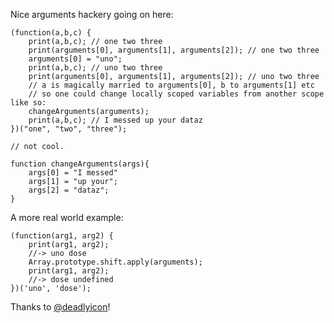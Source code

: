 Nice arguments hackery going on here:


```
(function(a,b,c) {
    print(a,b,c); // one two three
    print(arguments[0], arguments[1], arguments[2]); // one two three
    arguments[0] = "uno";
    print(a,b,c); // uno two three
    print(arguments[0], arguments[1], arguments[2]); // uno two three
    // a is magically married to arguments[0], b to arguments[1] etc
    // so one could change locally scoped variables from another scope like so:
    changeArguments(arguments);
    print(a,b,c); // I messed up your dataz
})("one", "two", "three");

// not cool.

function changeArguments(args){
    args[0] = "I messed"
    args[1] = "up your";
    args[2] = "dataz";
}
```

A more real world example:

```
(function(arg1, arg2) {
    print(arg1, arg2);
    //-> uno dose
    Array.prototype.shift.apply(arguments);
    print(arg1, arg2);
    //-> dose undefined
})('uno', 'dose');
```

Thanks to [@deadlyicon](http://twitter.com/deadlyicon)!
